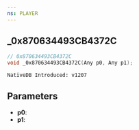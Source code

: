 ```yaml
---
ns: PLAYER
---
```

## _0x870634493CB4372C

```c
// 0x870634493CB4372C
void _0x870634493CB4372C(Any p0, Any p1);
```

```
NativeDB Introduced: v1207
```

## Parameters
* **p0**:
* **p1**:
